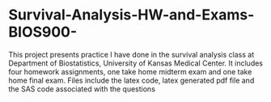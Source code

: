 # Survival-Analysis-HW-and-Exams-BIOS900-
This project presents practice I have done in the survival analysis class at Department of Biostatistics, University of Kansas Medical Center.
It includes four homework assignments, one take home midterm exam and one take home final exam.
Files include the latex code, latex generated pdf file and the SAS code associated with the questions
